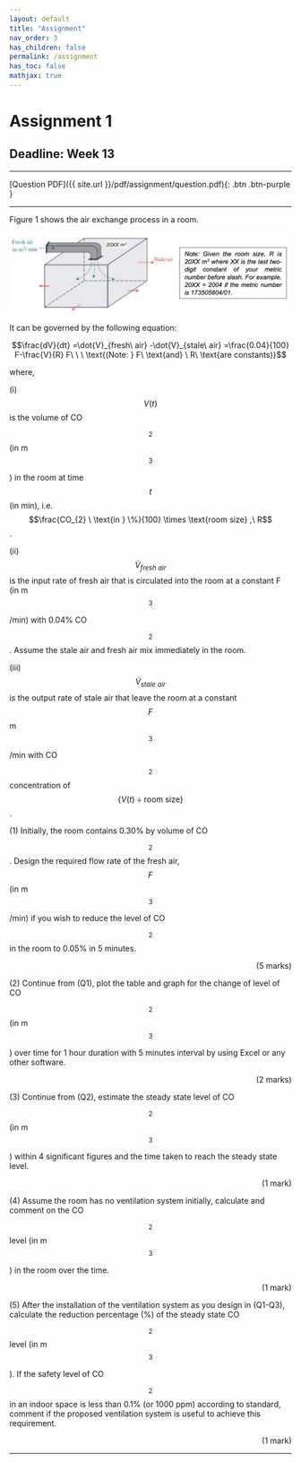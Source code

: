 ```yaml
---
layout: default
title: "Assignment"
nav_order: 3
has_children: false
permalink: /assignment
has_toc: false
mathjax: true
---
```


# Assignment 1

## Deadline: Week 13

---
[Question PDF]({{ site.url }}/pdf/assignment/question.pdf){: .btn .btn-purple }


---

Figure 1 shows the air exchange process in a room. 

![Figure 1](images/f1.png)

It can be governed by the following equation:

$$\frac{dV}{dt} =\dot{V}_{fresh\ air} -\dot{V}_{stale\ air} =\frac{0.04}{100} F-\frac{V}{R} F\ \ \ \text{(Note: } F\ \text{and} \ R\ \text{are constants)}$$

where,

(i) $$V(t)$$ is the volume of CO$$_{2}$$ (in m$$^{3}$$) in the room at time $$t$$ (in min), i.e. $$\frac{CO_{2} \ \text{in } \%}{100} \times \text{room size} ,\ R$$.

(ii) $$\dot{V}_{fresh\ air}$$ is the input rate of fresh air that is circulated into the room at a constant F (in m$$^{3}$$/min) with 0.04% CO$$_{2}$$. Assume the stale air and fresh air mix immediately in the room.

(iii) $$\dot{V}_{stale\ air}$$ is the output rate of stale air that leave the room at a constant $$F$$ m$$^{3}$$/min with CO$$_{2}$$ concentration of $$\left\{V(t) \div \text{room size}\right\}$$. 

(1) Initially, the room contains 0.30% by volume of CO$$_{2}$$. Design the required flow rate of the fresh air, $$F$$ (in m$$^{3}$$/min) if you wish to reduce the level of CO$$_{2}$$ in the room to 0.05% in 5 minutes.

<div style="text-align: right"> (5 marks) </div>

(2) Continue from (Q1), plot the table and graph for the change of level of CO$$_{2}$$ (in m$$^{3}$$) over time for 1 hour duration with 5 minutes interval by using Excel or any other software.

<div style="text-align: right"> (2 marks) </div>

(3) Continue from (Q2), estimate the steady state level of CO$$_{2}$$ (in m$$^{3}$$) within 4 significant figures and the time taken to reach the steady state level. 

<div style="text-align: right"> (1 mark) </div>

(4) Assume the room has no ventilation system initially, calculate and comment on the CO$$_{2}$$ level (in m$$^{3}$$) in the room over the time. 

<div style="text-align: right"> (1 mark) </div>

(5) 
After the installation of the ventilation system as you design in (Q1-Q3), calculate the reduction percentage (%) of the steady state CO$$_{2}$$ level (in m$$^{3}$$). If the safety level of CO$$_{2}$$ in an indoor space is less than 0.1% (or 1000 ppm) according to standard, comment if the proposed ventilation system is useful to achieve this requirement. 

<div style="text-align: right"> (1 mark) </div>

---